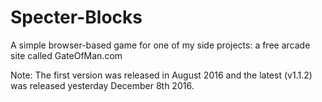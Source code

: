 # Specter-Blocks
A simple browser-based game for one of my side projects: a free arcade site called GateOfMan.com

Note: The first version was released in August 2016 and the latest (v1.1.2) was released yesterday December 8th 2016.
